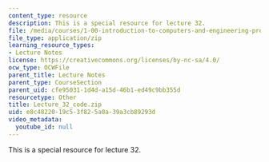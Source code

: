 ```yaml
---
content_type: resource
description: This is a special resource for lecture 32.
file: /media/courses/1-00-introduction-to-computers-and-engineering-problem-solving-spring-2012/e8c4822019c53f825a0a39a3cb89293d_Lecture_32_code.zip
file_type: application/zip
learning_resource_types:
- Lecture Notes
license: https://creativecommons.org/licenses/by-nc-sa/4.0/
ocw_type: OCWFile
parent_title: Lecture Notes
parent_type: CourseSection
parent_uid: cfe95031-1d4d-a15d-46b1-ed49c9bb355d
resourcetype: Other
title: Lecture_32_code.zip
uid: e8c48220-19c5-3f82-5a0a-39a3cb89293d
video_metadata:
  youtube_id: null
---
```

This is a special resource for lecture 32.
